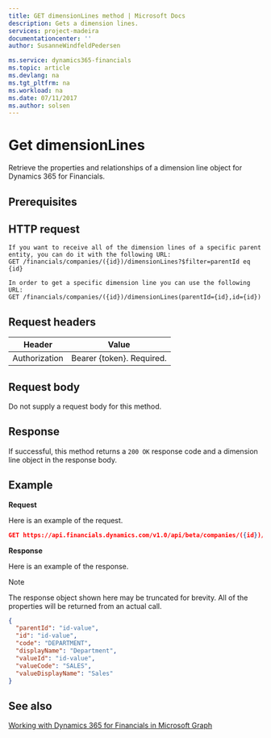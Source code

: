 ```yaml
---
title: GET dimensionLines method | Microsoft Docs
description: Gets a dimension lines.
services: project-madeira
documentationcenter: ''
author: SusanneWindfeldPedersen

ms.service: dynamics365-financials
ms.topic: article
ms.devlang: na
ms.tgt_pltfrm: na
ms.workload: na
ms.date: 07/11/2017
ms.author: solsen
---
```


# Get dimensionLines
Retrieve the properties and relationships of a dimension line object for Dynamics 365 for Financials.

## Prerequisites

## HTTP request

```
If you want to receive all of the dimension lines of a specific parent entity, you can do it with the following URL:
GET /financials/companies/({id})/dimensionLines?$filter=parentId eq {id}

In order to get a specific dimension line you can use the following URL:
GET /financials/companies/({id})/dimensionLines(parentId={id},id={id})

```

## Request headers
|Header|Value|
|------|-----|
|Authorization  |Bearer {token}. Required. |

## Request body
Do not supply a request body for this method.

## Response
If successful, this method returns a ```200 OK``` response code and a dimension line object in the response body.

## Example

**Request**

Here is an example of the request.
```json
GET https://api.financials.dynamics.com/v1.0/api/beta/companies/({id})/dimensionLines(parentId={id},id={id})
```

**Response**

Here is an example of the response. 

> [!NOTE]  
>   The response object shown here may be truncated for brevity. All of the properties will be returned from an actual call.

```json
{
  "parentId": "id-value",
  "id": "id-value",
  "code": "DEPARTMENT",
  "displayName": "Department",
  "valueId": "id-value",
  "valueCode": "SALES",
  "valueDisplayName": "Sales"
}
```

## See also
[Working with Dynamics 365 for Financials in Microsoft Graph](../resources/dynamics_overview.md) 
